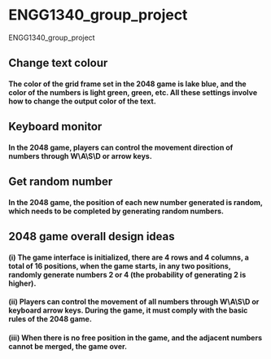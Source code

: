 # ENGG1340_group_project
ENGG1340_group_project
## Change text colour
#### The color of the grid frame set in the 2048 game is lake blue, and the color of the numbers is light green, green, etc. All these settings involve how to change the output color of the text.
## Keyboard monitor
#### In the 2048 game, players can control the movement direction of numbers through W\A\S\D or arrow keys.
## Get random number
#### In the 2048 game, the position of each new number generated is random, which needs to be completed by generating random numbers.
## 2048 game overall design ideas
#### (i) The game interface is initialized, there are 4 rows and 4 columns, a total of 16 positions, when the game starts, in any two positions, randomly generate numbers 2 or 4 (the probability of generating 2 is higher).
#### (ii) Players can control the movement of all numbers through W\A\S\D or keyboard arrow keys. During the game, it must comply with the basic rules of the 2048 game.
#### (iii) When there is no free position in the game, and the adjacent numbers cannot be merged, the game over.
